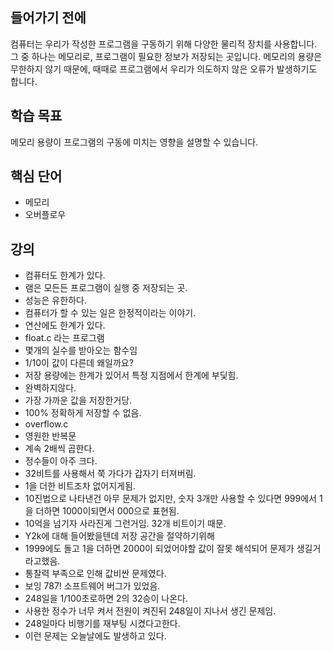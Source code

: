 ## 들어가기 전에

컴퓨터는 우리가 작성한 프로그램을 구동하기 위해 다양한 물리적 장치를 사용합니다. 그 중 하나는 메모리로, 프로그램이 필요한 정보가 저장되는 곳입니다. 메모리의 용량은 무한하지 않기 때문에, 때때로 프로그램에서 우리가 의도하지 않은 오류가 발생하기도 합니다.

## 학습 목표

메모리 용량이 프로그램의 구동에 미치는 영향을 설명할 수 있습니다.

## 핵심 단어

- 메모리
- 오버플로우

## 강의

- 컴퓨터도 한계가 있다.
- 램은 모든든 프로그램이 실행 중 저장되는 곳.
- 성능은 유한하다.
- 컴퓨터가 할 수 있는 일은 한정적이라는 이야기.
- 연산에도 한계가 있다.
- float.c 라는 프로그램
- 몇개의 실수를 받아오는 함수임
- 1/10이 값이 다른데 왜일까요?
- 저장 용량에는 한계가 있어서 특정 지점에서 한계에 부딫힘.
- 완벽하지않다.
- 가장 가까운 값을 저장한거당.
- 100% 정확하게 저장할 수 없음.
- overflow.c
- 영원한 반복문
- 계속 2배씩 곱한다.
- 정수들이 아주 크다.
- 32비트를 사용해서 쭉 가다가 갑자기 터져버림.
- 1을 더한 비트조차 없어지게됨.
- 10진법으로 나타낸건 아무 문제가 없지만, 숫자 3개만 사용할 수 있다면 999에서 1을 더하면 1000이되면서 000으로 표현됨.
- 10억을 넘기자 사라진게 그런거임. 32개 비트이기 때문.
- Y2k에 대해 들어봤을텐데 저장 공간을 절약하기위해
- 1999에도 돌고 1을 더하면 2000이 되었어야할 값이 잘못 해석되어 문제가 생길거라고했음.
- 통찰력 부족으로 인해 값비싼 문제였다.
- 보잉 787! 소프트웨어 버그가 있었음.
- 248일을 1/100초로하면 2의 32승이 나온다.
- 사용한 정수가 너무 켜서 전원이 켜진뒤 248일이 지나서 생긴 문제임.
- 248일마다 비행기를 재부팅 시켰다고한다.
- 이런 문제는 오늘날에도 발생하고 있다.
